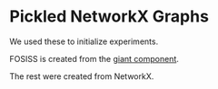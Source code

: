 # Pickled NetworkX Graphs

We used these to initialize experiments.

FOSISS is created from the [giant component](../giant_component.csv).

The rest were created from NetworkX.
